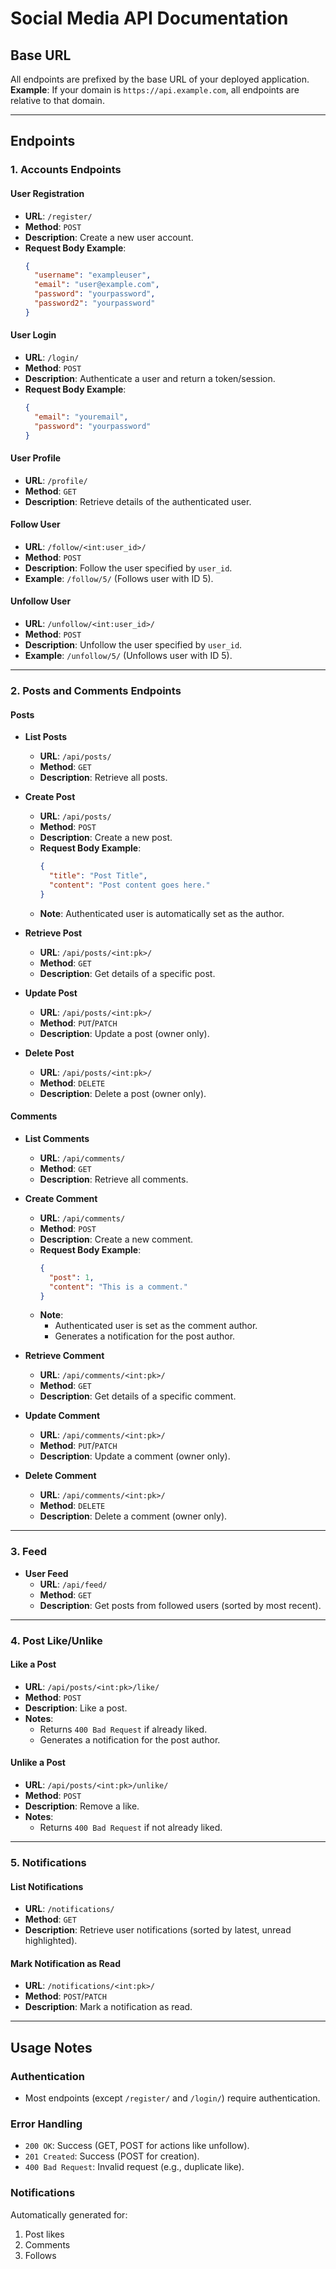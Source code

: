 # Social Media API Documentation

## Base URL
All endpoints are prefixed by the base URL of your deployed application.  
**Example**: If your domain is `https://api.example.com`, all endpoints are relative to that domain.

---

## Endpoints

### 1. Accounts Endpoints

#### User Registration
- **URL**: `/register/`  
- **Method**: `POST`  
- **Description**: Create a new user account.  
- **Request Body Example**:  
  ```json
  {
    "username": "exampleuser",
    "email": "user@example.com",
    "password": "yourpassword",
    "password2": "yourpassword"
  }
  ```

#### User Login
- **URL**: `/login/`  
- **Method**: `POST`  
- **Description**: Authenticate a user and return a token/session.  
- **Request Body Example**:  
  ```json
  {
    "email": "youremail",
    "password": "yourpassword"
  }
  ```

#### User Profile
- **URL**: `/profile/`  
- **Method**: `GET`  
- **Description**: Retrieve details of the authenticated user.

#### Follow User
- **URL**: `/follow/<int:user_id>/`  
- **Method**: `POST`  
- **Description**: Follow the user specified by `user_id`.  
- **Example**: `/follow/5/` (Follows user with ID 5).

#### Unfollow User
- **URL**: `/unfollow/<int:user_id>/`  
- **Method**: `POST`  
- **Description**: Unfollow the user specified by `user_id`.  
- **Example**: `/unfollow/5/` (Unfollows user with ID 5).

---

### 2. Posts and Comments Endpoints

#### Posts
- **List Posts**  
  - **URL**: `/api/posts/`  
  - **Method**: `GET`  
  - **Description**: Retrieve all posts.

- **Create Post**  
  - **URL**: `/api/posts/`  
  - **Method**: `POST`  
  - **Description**: Create a new post.  
  - **Request Body Example**:  
    ```json
    {
      "title": "Post Title",
      "content": "Post content goes here."
    }
    ```  
  - **Note**: Authenticated user is automatically set as the author.

- **Retrieve Post**  
  - **URL**: `/api/posts/<int:pk>/`  
  - **Method**: `GET`  
  - **Description**: Get details of a specific post.

- **Update Post**  
  - **URL**: `/api/posts/<int:pk>/`  
  - **Method**: `PUT`/`PATCH`  
  - **Description**: Update a post (owner only).

- **Delete Post**  
  - **URL**: `/api/posts/<int:pk>/`  
  - **Method**: `DELETE`  
  - **Description**: Delete a post (owner only).

#### Comments
- **List Comments**  
  - **URL**: `/api/comments/`  
  - **Method**: `GET`  
  - **Description**: Retrieve all comments.

- **Create Comment**  
  - **URL**: `/api/comments/`  
  - **Method**: `POST`  
  - **Description**: Create a new comment.  
  - **Request Body Example**:  
    ```json
    {
      "post": 1,
      "content": "This is a comment."
    }
    ```  
  - **Note**: 
    - Authenticated user is set as the comment author.  
    - Generates a notification for the post author.

- **Retrieve Comment**  
  - **URL**: `/api/comments/<int:pk>/`  
  - **Method**: `GET`  
  - **Description**: Get details of a specific comment.

- **Update Comment**  
  - **URL**: `/api/comments/<int:pk>/`  
  - **Method**: `PUT`/`PATCH`  
  - **Description**: Update a comment (owner only).

- **Delete Comment**  
  - **URL**: `/api/comments/<int:pk>/`  
  - **Method**: `DELETE`  
  - **Description**: Delete a comment (owner only).

---

### 3. Feed
- **User Feed**  
  - **URL**: `/api/feed/`  
  - **Method**: `GET`  
  - **Description**: Get posts from followed users (sorted by most recent).

---

### 4. Post Like/Unlike

#### Like a Post
- **URL**: `/api/posts/<int:pk>/like/`  
- **Method**: `POST`  
- **Description**: Like a post.  
- **Notes**:  
  - Returns `400 Bad Request` if already liked.  
  - Generates a notification for the post author.

#### Unlike a Post
- **URL**: `/api/posts/<int:pk>/unlike/`  
- **Method**: `POST`  
- **Description**: Remove a like.  
- **Notes**:  
  - Returns `400 Bad Request` if not already liked.

---

### 5. Notifications

#### List Notifications
- **URL**: `/notifications/`  
- **Method**: `GET`  
- **Description**: Retrieve user notifications (sorted by latest, unread highlighted).

#### Mark Notification as Read
- **URL**: `/notifications/<int:pk>/`  
- **Method**: `POST`/`PATCH`  
- **Description**: Mark a notification as read.

---

## Usage Notes

### Authentication
- Most endpoints (except `/register/` and `/login/`) require authentication.

### Error Handling
- `200 OK`: Success (GET, POST for actions like unfollow).  
- `201 Created`: Success (POST for creation).  
- `400 Bad Request`: Invalid request (e.g., duplicate like).

### Notifications
Automatically generated for:  
1. Post likes  
2. Comments  
3. Follows